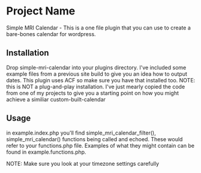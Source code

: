 # Project Name

Simple MRI Calendar - This is a one file plugin that you can use to create a bare-bones calendar for wordpress.

## Installation

Drop simple-mri-calendar into your plugins directory. I've included some example files from a previous site build to give you an idea how to output dates.
This plugin uses ACF so make sure you have that installed too.
NOTE: this is NOT a plug-and-play installation. I've just mearly copied the code from one of my projects to give you a starting point on how you might achieve a similiar custom-built-calendar

## Usage

in example.index.php you'll find simple_mri_calendar_filter(), simple_mri_calendar() functions being called and echoed. These would refer to your functions.php file. Examples of what they might contain can be found in example.functions.php.

NOTE: Make sure you look at your timezone settings carefully
